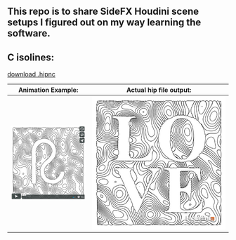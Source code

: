 ## This repo is to share SideFX Houdini scene setups I figured out on my way learning the software.



## C isolines: 
[download .hipnc](C_isolines_001.md)

Animation Example: | Actual hip file output:
------------ | -------------
<a href="https://vimeo.com/246115410"><img src="C_isolines_vimeo.jpg"></a> | <img src="C_isolines.jpg">


